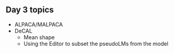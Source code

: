 ## Day 3 topics

* ALPACA/MALPACA
* DeCAL
  * Mean shape 
  * Using the Editor to subset the pseudoLMs from the model


